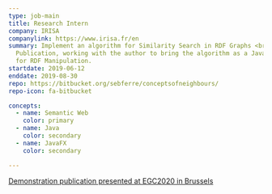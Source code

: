 ```yaml
---
type: job-main
title: Research Intern
company: IRISA
companylink: https://www.irisa.fr/en
summary: Implement an algorithm for Similarity Search in RDF Graphs <br>Work based on an ESWC
  Publication, working with the author to bring the algorithm as a Java library, using Apache Jena
  for RDF Manipulation.
startdate: 2019-06-12
enddate: 2019-08-30
repo: https://bitbucket.org/sebferre/conceptsofneighbours/
repo-icon: fa-bitbucket

concepts:
  - name: Semantic Web
    color: primary
  - name: Java
    color: secondary
  - name: JavaFX
    color: secondary

---
```


[Demonstration publication presented at EGC2020 in Brussels](https://editions-rnti.fr/?inprocid=1002617)